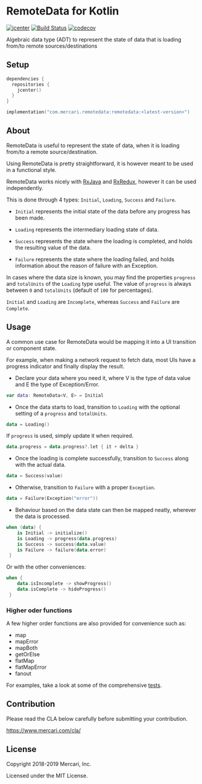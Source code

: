 # RemoteData for Kotlin

[![jcenter](https://api.bintray.com/packages/mercari-inc/maven/remotedatak/images/download.svg)](https://bintray.com/mercari-inc/maven/remotedatak/_latestVersion) 
[![Build Status](https://circleci.com/gh/mercari/RemoteDataK.svg?style=svg)](https://circleci.com/gh/mercari/RemoteDataK)
[![codecov](https://codecov.io/gh/mercari/RemoteDataK/branch/master/graph/badge.svg)](https://codecov.io/gh/mercari/RemoteDataK)

Algebraic data type (ADT) to represent the state of data that is loading from/to remote sources/destinations

## Setup

```kotlin
dependencies {
  repositories {
    jcenter()
  }
}

implementation("com.mercari.remotedata:remotedata:<latest-version>")
```

## About

RemoteData is useful to represent the state of data, when it is loading from/to a remote source/destination.

Using RemoteData is pretty straightforward, it is however meant to be used in a functional style.

RemoteData works nicely with [RxJava](https://github.com/ReactiveX/RxJava) and [RxRedux](https://github.com/mercari/RxRedux), however it can be used independently.

This is done through 4 types: `Initial`, `Loading`, `Success` and `Failure`.

- `Initial` represents the initial state of the data before any progress has been made.

- `Loading` represents the intermediary loading state of data.

- `Success` represents the state where the loading is completed, and holds the resulting value of the data.

- `Failure` represents the state where the loading failed, and holds information about the reason of failure with an Exception. 

In cases where the data size is known, you may find the properties `progress` and `totalUnits` of the `Loading` type useful.
The value of `progress` is always between `0` and `totalUnits` (default of `100` for percentages). 

`Initial` and `Loading` are `Incomplete`, whereas `Success` and `Failure` are `Complete`.

## Usage

A common use case for RemoteData would be mapping it into a UI transition or component state.

For example, when making a network request to fetch data, most UIs have a progress indicator and finally display the result.

- Declare your data where you need it, where V is the type of data value and E the type of Exception/Error.

```kotlin
var data: RemoteData<V, E> = Initial

```

- Once the data starts to load, transition to `Loading` with the optional setting of a `progress` and `totalUnits`.

```kotlin
data = Loading()
```

If `progress` is used, simply update it when required.

```kotlin
data.progress = data.progress?.let { it + delta }
```

- Once the loading is complete successfully, transition to `Success` along with the actual data.

```kotlin
data = Success(value)
```

- Otherwise, transition to `Failure` with a proper `Exception`.

```kotlin
data = Failure(Exception("error"))
```

- Behaviour based on the data state can then be mapped neatly, wherever the data is processed.
```kotlin
when (data) {
    is Initial -> initialize()
    is Loading -> progress(data.progress)
    is Success -> success(data.value) 
    is Failure -> failure(data.error)
 }
```

Or with the other conveniences:

```kotlin
when {
    data.isIncomplete -> showProgress()
    data.isComplete -> hideProgress()
 }
```

### Higher oder functions

A few higher order functions are also provided for convenience such as:

- map
- mapError
- mapBoth
- getOrElse
- flatMap
- flatMapError
- fanout

For examples, take a look at some of the comprehensive [tests](https://github.com/mercari/RemoteData/blob/master/remotedata/src/test/java/com/mercari/remotedata/RemoteDataTest.kt).

## Contribution

Please read the CLA below carefully before submitting your contribution.

https://www.mercari.com/cla/

## License

Copyright 2018-2019 Mercari, Inc.

Licensed under the MIT License. 
